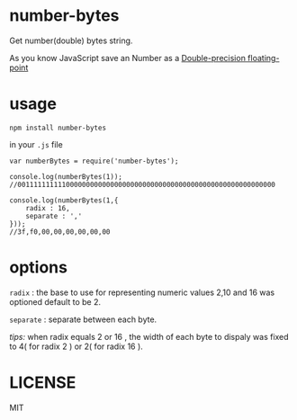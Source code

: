 # number-bytes

Get number(double) bytes string.

As you know JavaScript save an Number as a [Double-precision floating-point](https://en.wikipedia.org/wiki/Double-precision_floating-point_format)


# usage
```
npm install number-bytes
```

in your `.js` file

```
var numberBytes = require('number-bytes');

console.log(numberBytes(1));
//0011111111110000000000000000000000000000000000000000000000000000

console.log(numberBytes(1,{
    radix : 16,
    separate : ','
}));
//3f,f0,00,00,00,00,00,00
```
# options
 `radix` :  the base to use for representing numeric values
            2,10 and 16 was optioned default to be 2.

 `separate` : separate between each byte.

 *tips:* when radix equals 2 or 16 , the width of each byte to dispaly was fixed to 4( for radix 2 ) or 2( for radix 16 ).

# LICENSE
MIT
